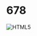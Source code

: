 # 678

<p>
  <img alt="HTML5" src="https://img.shields.io/badge/HTML5=E34F26?style=flat-square&logo=&logoColor=white"/>
</p>
